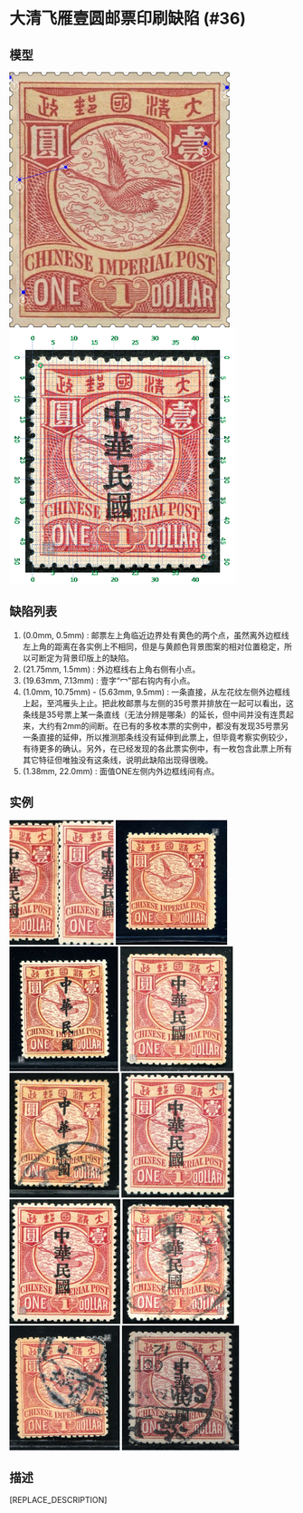 # 大清飞雁壹圆邮票印刷缺陷 (#36)

## 模型
<img src="model.png" height=450/> <img src="sampling.png" height=450/>

## 缺陷列表
1. (0.0mm, 0.5mm) :  邮票左上角临近边界处有黄色的两个点，虽然离外边框线左上角的距离在各实例上不相同，但是与黄颜色背景图案的相对位置稳定，所以可断定为背景印版上的缺陷。
1. (21.75mm, 1.5mm) :  外边框线右上角右侧有小点。
1. (19.63mm, 7.13mm) :  壹字“冖”部右钩内有小点。
1. (1.0mm, 10.75mm) - (5.63mm, 9.5mm) :  一条直接，从左花纹左侧外边框线上起，至鸿雁头上止。把此枚邮票与左侧的35号票并排放在一起可以看出，这条线是35号票上某一条直线（无法分辨是哪条）的延长，但中间并没有连贯起来，大约有2mm的间断。在已有的多枚本票的实例中，都没有发现35号票另一条直接的延伸，所以推测那条线没有延伸到此票上，但毕竟考察实例较少，有待更多的确认。另外，在已经发现的各此票实例中，有一枚包含此票上所有其它特征但唯独没有这条线，说明此缺陷出现得很晚。
1. (1.38mm, 22.0mm) :  面值ONE左侧内外边框线间有点。


## 实例
<img src="1d_35_36.jpg" height=220/> <img src="2008-04-23_00006217008A.jpg" height=220/> <img src="2010-02-26_00031508019A.jpg" height=220/> <img src="2011-08-13_00047901078A.jpg" height=220/> <img src="2012-11-12_00074219069A.jpg" height=220/> <img src="2013-05-04_00107494003A.jpg" height=220/> <img src="2013-07-19_00117759011A.jpg" height=220/> <img src="2013-09-15_00122486053A.jpg" height=220/> <img src="2014-01-22_00133999129A.jpg" height=220/> <img src="2014-10-17_00155656016A.jpg" height=220/> 


## 描述
[REPLACE_DESCRIPTION]
